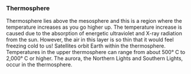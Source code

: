 ### Thermosphere 
Thermosphere lies above the mesosphere and this is a region where the temperature increases as you go higher up. The temperature increase is caused due to the absorption of energetic ultraviolet and X-ray radiation from the sun. However, the air in this layer is so thin that it would feel freezing cold to us! Satellites orbit Earth within the thermosphere. Temperatures in the upper thermosphere can range from about 500° C to 2,000° C or higher. The aurora, the Northern Lights and Southern Lights, occur in the thermosphere. 
